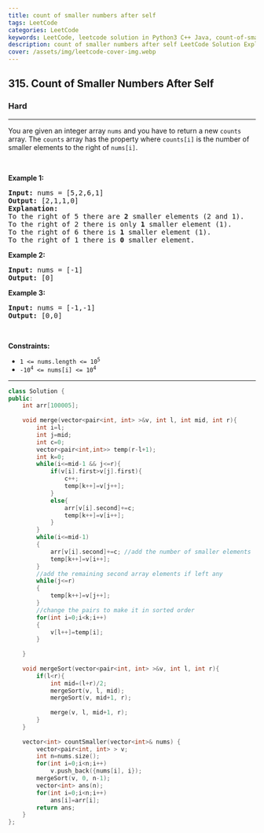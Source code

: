 ```yaml
---
title: count of smaller numbers after self
tags: LeetCode
categories: LeetCode
keywords: LeetCode, leetcode solution in Python3 C++ Java, count-of-smaller-numbers-after-self solution
description: count of smaller numbers after self LeetCode Solution Explained
cover: /assets/img/leetcode-cover-img.webp
---
```



<h2>315. Count of Smaller Numbers After Self</h2><h3>Hard</h3><hr><div><p>You are given an integer array <code>nums</code> and you have to return a new <code>counts</code> array. The <code>counts</code> array has the property where <code>counts[i]</code> is the number of smaller elements to the right of <code>nums[i]</code>.</p>

<p>&nbsp;</p>
<p><strong>Example 1:</strong></p>

<pre><strong>Input:</strong> nums = [5,2,6,1]
<strong>Output:</strong> [2,1,1,0]
<strong>Explanation:</strong>
To the right of 5 there are <b>2</b> smaller elements (2 and 1).
To the right of 2 there is only <b>1</b> smaller element (1).
To the right of 6 there is <b>1</b> smaller element (1).
To the right of 1 there is <b>0</b> smaller element.
</pre>

<p><strong>Example 2:</strong></p>

<pre><strong>Input:</strong> nums = [-1]
<strong>Output:</strong> [0]
</pre>

<p><strong>Example 3:</strong></p>

<pre><strong>Input:</strong> nums = [-1,-1]
<strong>Output:</strong> [0,0]
</pre>

<p>&nbsp;</p>
<p><strong>Constraints:</strong></p>

<ul>
	<li><code>1 &lt;= nums.length &lt;= 10<sup>5</sup></code></li>
	<li><code>-10<sup>4</sup> &lt;= nums[i] &lt;= 10<sup>4</sup></code></li>
</ul>
</div>

---




```cpp
class Solution {
public:
    int arr[100005];
    
    void merge(vector<pair<int, int> >&v, int l, int mid, int r){
        int i=l;
        int j=mid;
        int c=0;
        vector<pair<int,int>> temp(r-l+1);
        int k=0;
        while(i<=mid-1 && j<=r){
            if(v[i].first>v[j].first){
                c++;
                temp[k++]=v[j++];
            }
            else{
                arr[v[i].second]+=c;
                temp[k++]=v[i++];
            }
        }
        while(i<=mid-1)
        {
            arr[v[i].second]+=c; //add the number of smaller elements
            temp[k++]=v[i++]; 
        }
        //add the remaining second array elements if left any
        while(j<=r)
        {
            temp[k++]=v[j++];
        }
        //change the pairs to make it in sorted order 
        for(int i=0;i<k;i++)
        {
            v[l++]=temp[i];
        }
        
    }
    
    void mergeSort(vector<pair<int, int> >&v, int l, int r){
        if(l<r){
            int mid=(l+r)/2;
            mergeSort(v, l, mid);
            mergeSort(v, mid+1, r);
            
            merge(v, l, mid+1, r);
        }
    }
    
    vector<int> countSmaller(vector<int>& nums) {
        vector<pair<int, int> > v;
        int n=nums.size();
        for(int i=0;i<n;i++)
            v.push_back({nums[i], i});
        mergeSort(v, 0, n-1);
        vector<int> ans(n);
        for(int i=0;i<n;i++)
            ans[i]=arr[i];
        return ans;
    }
};
```
